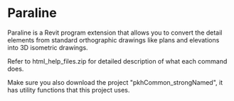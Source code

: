 # Paraline

Paraline is a Revit program extension that allows you to convert the detail elements from standard orthographic drawings like plans and elevations into 3D isometric drawings.

Refer to html_help_files.zip for detailed description of what each command does.

Make sure you also download the project "pkhCommon_strongNamed", it has utility functions that this project uses.
